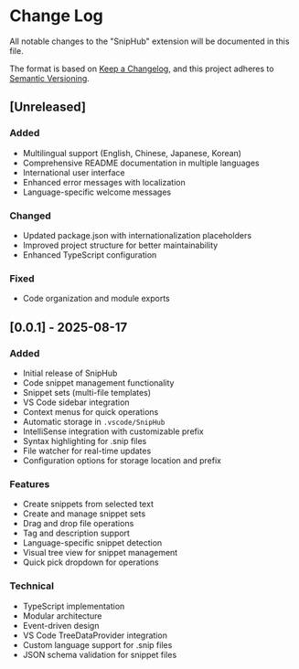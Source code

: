 # Change Log

All notable changes to the "SnipHub" extension will be documented in this file.

The format is based on [Keep a Changelog](https://keepachangelog.com/en/1.0.0/),
and this project adheres to [Semantic Versioning](https://semver.org/spec/v2.0.0.html).

## [Unreleased]

### Added
- Multilingual support (English, Chinese, Japanese, Korean)
- Comprehensive README documentation in multiple languages
- International user interface
- Enhanced error messages with localization
- Language-specific welcome messages

### Changed
- Updated package.json with internationalization placeholders
- Improved project structure for better maintainability
- Enhanced TypeScript configuration

### Fixed
- Code organization and module exports

## [0.0.1] - 2025-08-17

### Added
- Initial release of SnipHub
- Code snippet management functionality
- Snippet sets (multi-file templates)
- VS Code sidebar integration
- Context menus for quick operations
- Automatic storage in `.vscode/SnipHub`
- IntelliSense integration with customizable prefix
- Syntax highlighting for .snip files
- File watcher for real-time updates
- Configuration options for storage location and prefix

### Features
- Create snippets from selected text
- Create and manage snippet sets
- Drag and drop file operations
- Tag and description support
- Language-specific snippet detection
- Visual tree view for snippet management
- Quick pick dropdown for operations

### Technical
- TypeScript implementation
- Modular architecture
- Event-driven design
- VS Code TreeDataProvider integration
- Custom language support for .snip files
- JSON schema validation for snippet files
